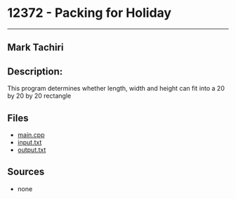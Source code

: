 # 12372 - Packing for Holiday
---
## Mark Tachiri
## Description:
This program determines whether length, width and height can fit into a 20 by 20 by 20 rectangle
## Files
- [main.cpp](https://github.com/moononmoon/4883_prog_tech/blob/master/assignments/A03/12372/main.cpp)
- [input.txt](https://github.com/moononmoon/4883_prog_tech/blob/master/assignments/A03/12372/input.txt)
- [output.txt](https://github.com/moononmoon/4883_prog_tech/blob/master/assignments/A03/12372/output.txt)
## Sources
- none
